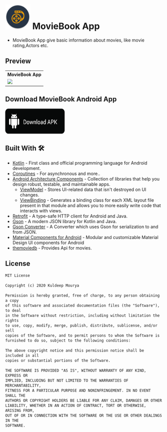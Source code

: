 
# <img width="80" height="80" src="https://github.com/iamkdblue/MovieBook/blob/master/app/src/main/res/mipmap-hdpi/ic_launcher_round.png"/> MovieBook App

- MovieBook App give basic information about movies, like movie rating,Actors etc.

## Preview
<table style="width:100%">
  <tr>
    <th>MovieBook App</th>
  </tr>
  <tr>
    <td><img src="art/demo.gif"/></td>
  </tr>
</table>

## Download MovieBook Android App
<a href="https://github.com/iamkdblue/MovieBook/blob/master/app/release/app-release.apk"><img width="190" height="80" src="art/download_app.png"/></a>

## Built With 🛠
- [Kotlin](https://kotlinlang.org/) - First class and official programming language for Android development.
- [Coroutines](https://kotlinlang.org/docs/reference/coroutines-overview.html) - For asynchronous and more..
- [Android Architecture Components](https://developer.android.com/topic/libraries/architecture) - Collection of libraries that help you design robust, testable, and maintainable apps.
  - [ViewModel](https://developer.android.com/topic/libraries/architecture/viewmodel) - Stores UI-related data that isn't destroyed on UI changes.
  - [ViewBinding](https://developer.android.com/topic/libraries/view-binding) - Generates a binding class for each XML layout file present in that module and allows you to more easily write code that interacts with views.
- [Retrofit](https://square.github.io/retrofit/) - A type-safe HTTP client for Android and Java.
- [Gson](https://github.com/google/gson) - A modern JSON library for Kotlin and Java.
- [Gson Converter](https://github.com/square/retrofit/tree/master/retrofit-converters/gson) - A Converter which uses Gson for serialization to and from JSON.
- [Material Components for Android](https://github.com/material-components/material-components-android) - Modular and customizable Material Design UI components for Android
- [themoviedb](https://www.themoviedb.org/) - Provides Api for movies.


## License

```
MIT License

Copyright (c) 2020 Kuldeep Mourya

Permission is hereby granted, free of charge, to any person obtaining a copy
of this software and associated documentation files (the "Software"), to deal
in the Software without restriction, including without limitation the rights
to use, copy, modify, merge, publish, distribute, sublicense, and/or sell
copies of the Software, and to permit persons to whom the Software is
furnished to do so, subject to the following conditions:

The above copyright notice and this permission notice shall be included in all
copies or substantial portions of the Software.

THE SOFTWARE IS PROVIDED "AS IS", WITHOUT WARRANTY OF ANY KIND, EXPRESS OR
IMPLIED, INCLUDING BUT NOT LIMITED TO THE WARRANTIES OF MERCHANTABILITY,
FITNESS FOR A PARTICULAR PURPOSE AND NONINFRINGEMENT. IN NO EVENT SHALL THE
AUTHORS OR COPYRIGHT HOLDERS BE LIABLE FOR ANY CLAIM, DAMAGES OR OTHER
LIABILITY, WHETHER IN AN ACTION OF CONTRACT, TORT OR OTHERWISE, ARISING FROM,
OUT OF OR IN CONNECTION WITH THE SOFTWARE OR THE USE OR OTHER DEALINGS IN THE
SOFTWARE.
```

